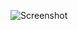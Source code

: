 ![Screenshot](https://raw.githubusercontent.com/Cryakl/Ultimate-RAT-Collection/refs/heads/main/NanoCore/NanoCore%201.0.3.0/Screenshot.png)
